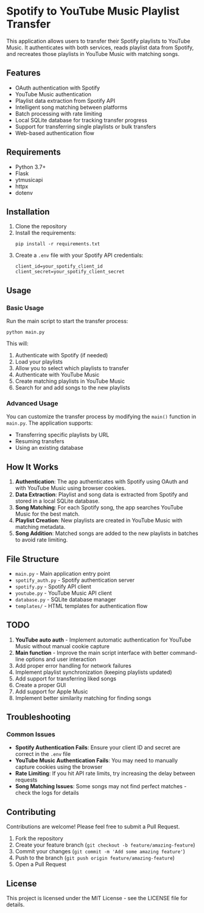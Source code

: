 # Spotify to YouTube Music Playlist Transfer

This application allows users to transfer their Spotify playlists to YouTube Music. It authenticates with both services, reads playlist data from Spotify, and recreates those playlists in YouTube Music with matching songs.

## Features

- OAuth authentication with Spotify
- YouTube Music authentication 
- Playlist data extraction from Spotify API
- Intelligent song matching between platforms
- Batch processing with rate limiting
- Local SQLite database for tracking transfer progress
- Support for transferring single playlists or bulk transfers
- Web-based authentication flow

## Requirements

- Python 3.7+
- Flask
- ytmusicapi
- httpx
- dotenv

## Installation

1. Clone the repository
2. Install the requirements:
   ```
   pip install -r requirements.txt
   ```
3. Create a `.env` file with your Spotify API credentials:
   ```
   client_id=your_spotify_client_id
   client_secret=your_spotify_client_secret
   ```

## Usage

### Basic Usage

Run the main script to start the transfer process:

```
python main.py
```

This will:
1. Authenticate with Spotify (if needed)
2. Load your playlists
3. Allow you to select which playlists to transfer
4. Authenticate with YouTube Music
5. Create matching playlists in YouTube Music
6. Search for and add songs to the new playlists

### Advanced Usage

You can customize the transfer process by modifying the `main()` function in `main.py`. The application supports:

- Transferring specific playlists by URL
- Resuming transfers
- Using an existing database

## How It Works

1. **Authentication**: The app authenticates with Spotify using OAuth and with YouTube Music using browser cookies.
2. **Data Extraction**: Playlist and song data is extracted from Spotify and stored in a local SQLite database.
3. **Song Matching**: For each Spotify song, the app searches YouTube Music for the best match.
4. **Playlist Creation**: New playlists are created in YouTube Music with matching metadata.
5. **Song Addition**: Matched songs are added to the new playlists in batches to avoid rate limiting.

## File Structure

- `main.py` - Main application entry point
- `spotify_auth.py` - Spotify authentication server
- `spotify.py` - Spotify API client
- `youtube.py` - YouTube Music API client
- `database.py` - SQLite database manager
- `templates/` - HTML templates for authentication flow

## TODO

1. **YouTube auto auth** - Implement automatic authentication for YouTube Music without manual cookie capture
2. **Main function** - Improve the main script interface with better command-line options and user interaction
3. Add proper error handling for network failures
4. Implement playlist synchronization (keeping playlists updated)
5. Add support for transferring liked songs
6. Create a proper GUI
7. Add support for Apple Music
8. Implement better similarity matching for finding songs

## Troubleshooting

### Common Issues

- **Spotify Authentication Fails**: Ensure your client ID and secret are correct in the `.env` file
- **YouTube Music Authentication Fails**: You may need to manually capture cookies using the browser
- **Rate Limiting**: If you hit API rate limits, try increasing the delay between requests
- **Song Matching Issues**: Some songs may not find perfect matches - check the logs for details

## Contributing

Contributions are welcome! Please feel free to submit a Pull Request.

1. Fork the repository
2. Create your feature branch (`git checkout -b feature/amazing-feature`)
3. Commit your changes (`git commit -m 'Add some amazing feature'`)
4. Push to the branch (`git push origin feature/amazing-feature`)
5. Open a Pull Request

## License

This project is licensed under the MIT License - see the LICENSE file for details.
